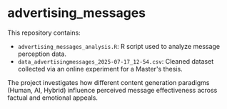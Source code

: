 # advertising_messages

This repository contains:
- `advertising_messages_analysis.R`: R script used to analyze message perception data.
- `data_advertisingmessages_2025-07-17_12-54.csv`: Cleaned dataset collected via an online experiment for a Master's thesis.

The project investigates how different content generation paradigms (Human, AI, Hybrid) influence perceived message effectiveness across factual and emotional appeals.
